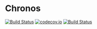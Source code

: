 # Chronos

[![Build Status](https://travis-ci.org/Harwood/Chronos.svg?branch=dev)](https://travis-ci.org/Harwood/Chronos)
[![codecov.io](https://codecov.io/github/Harwood/Chronos/coverage.svg?branch=dev)](https://codecov.io/github/Harwood/Chronos?branch=dev)
[![Build Status](https://www.bitrise.io/app/8665ba68578e3b66.svg?token=JV6OVdFvvf6ApQ1btyfecw&branch=dev)](https://www.bitrise.io/app/8665ba68578e3b66)

